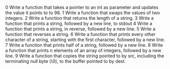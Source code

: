 0 Write a function that takes a pointer to an int as parameter and updates the value it points to to 98.
1 Write a function that swaps the values of two integers.
2 Write a function that returns the length of a string.
3 Write a function that prints a string, followed by a new line, to stdout
4 Write a function that prints a string, in reverse, followed by a new line.
5 Write a function that reverses a string.
6 Write a function that prints every other character of a string, starting with the first character, followed by a new line.
7 Write a function that prints half of a string, followed by a new line.
8 Write a function that prints n elements of an array of integers, followed by a new line.
9 Write a function that copies the string pointed to by src, including the terminating null byte (\0), to the buffer pointed to by dest.


